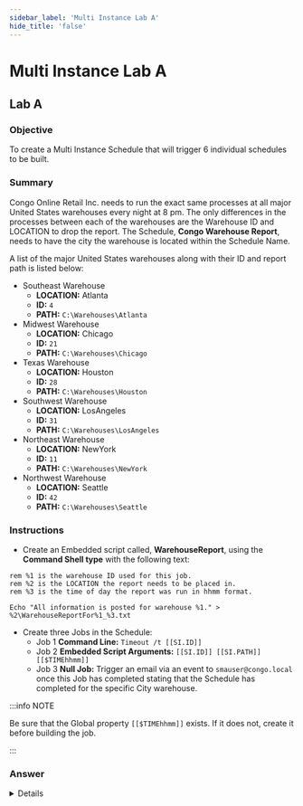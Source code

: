 ```yaml
---
sidebar_label: 'Multi Instance Lab A'
hide_title: 'false'
---
```


<head>
  <meta name="robots" content="noindex, nofollow" />
</head>

# Multi Instance Lab A

## Lab A

### Objective

To create a Multi Instance Schedule that will trigger 6 individual schedules to be built.

### Summary

Congo Online Retail Inc. needs to run the exact same processes at all major United States warehouses every night at 8 pm. The only differences in the processes between each of the warehouses are the Warehouse ID and LOCATION to drop the report. The Schedule, **Congo Warehouse Report**, needs to have the city the warehouse is located within the Schedule Name.

A list of the major United States warehouses along with their ID and report path is listed below:

* Southeast Warehouse
  * **LOCATION:** Atlanta
  * **ID:** ```4```
  * **PATH:** ```C:\Warehouses\Atlanta```
* Midwest Warehouse
  * **LOCATION:** Chicago
  * **ID:** ```21```
  * **PATH:** ```C:\Warehouses\Chicago```
* Texas Warehouse
  * **LOCATION:** Houston
  * **ID:** ```28```
  * **PATH:** ```C:\Warehouses\Houston```
* Southwest Warehouse
  * **LOCATION:** LosAngeles
  * **ID:** ```31```
  * **PATH:** ```C:\Warehouses\LosAngeles```
* Northeast Warehouse
  * **LOCATION:** NewYork
  * **ID:** ```11```
  * **PATH:** ```C:\Warehouses\NewYork```
* Northwest Warehouse
  * **LOCATION:** Seattle
  * **ID:** ```42```
  * **PATH:** ```C:\Warehouses\Seattle```

### Instructions

* Create an Embedded script called, **WarehouseReport**, using the **Command Shell type** with the following text:

```
rem %1 is the warehouse ID used for this job.
rem %2 is the LOCATION the report needs to be placed in.
rem %3 is the time of day the report was run in hhmm format.

Echo "All information is posted for warehouse %1." > %2\WarehouseReportFor%1_%3.txt
```

* Create three Jobs in the Schedule:
  * Job 1 **Command Line:** ```Timeout /t [[SI.ID]]```
  * Job 2 **Embedded Script Arguments:** ```[[SI.ID]] [[SI.PATH]] [[$TIMEhhmm]]```  
  * Job 3 **Null Job:** Trigger an email via an event to ```smauser@congo.local``` once this Job has completed stating that the Schedule has completed for the specific City warehouse.

:::info NOTE

Be sure that the Global property ```[[$TIMEhhmm]]``` exists. If it does not, create it before building the job.

:::

### Answer

<details>

![](../static/imgadvanced/MILabASolution.png)

</details>